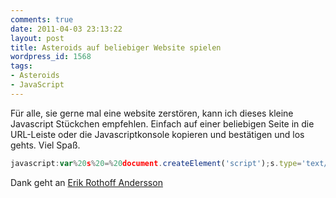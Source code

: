 ```yaml
---
comments: true
date: 2011-04-03 23:13:22
layout: post
title: Asteroids auf beliebiger Website spielen
wordpress_id: 1568
tags:
- Asteroids
- JavaScript
---
```


Für alle, sie gerne mal eine website zerstören, kann ich dieses kleine Javascript Stückchen empfehlen. Einfach auf einer beliebigen Seite in die URL-Leiste oder die Javascriptkonsole kopieren und bestätigen und los gehts. Viel Spaß.

```javascript
javascript:var%20s%20=%20document.createElement('script');s.type='text/javascript';document.body.appendChild(s);s.src='http://erkie.github.com/asteroids.min.js';void(0);
```

Dank geht an [Erik Rothoff Andersson](http://erkie.github.com/)
